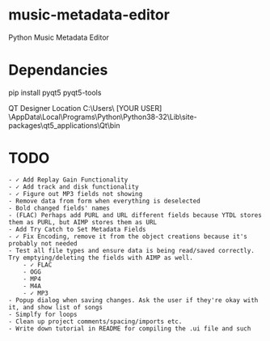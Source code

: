 # music-metadata-editor
Python Music Metadata Editor

# Dependancies

pip install pyqt5 pyqt5-tools

QT Designer Location
C:\Users\ [YOUR USER] \AppData\Local\Programs\Python\Python38-32\Lib\site-packages\qt5_applications\Qt\bin

# TODO
    - ✓ Add Replay Gain Functionality
    - ✓ Add track and disk functionality
    - ✓ Figure out MP3 fields not showing
    - Remove data from form when everything is deselected
    - Bold changed fields' names
    - (FLAC) Perhaps add PURL and URL different fields because YTDL stores them as PURL, but AIMP stores them as URL
    - Add Try Catch to Set Metadata Fields
    - ✓ Fix Encoding, remove it from the object creations because it's probably not needed
    - Test all file types and ensure data is being read/saved correctly. Try emptying/deleting the fields with AIMP as well.
        - ✓ FLAC
        - OGG
        - MP4
        - M4A
        - ✓ MP3
    - Popup dialog when saving changes. Ask the user if they're okay with it, and show list of songs
    - Simplfy for loops
    - Clean up project comments/spacing/imports etc.
    - Write down tutorial in README for compiling the .ui file and such